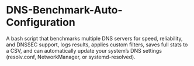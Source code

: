 # DNS-Benchmark-Auto-Configuration
A bash script that benchmarks multiple DNS servers for speed, reliability, and DNSSEC support, logs results, applies custom filters, saves full stats to a CSV, and can automatically update your system’s DNS settings (resolv.conf, NetworkManager, or systemd-resolved).
